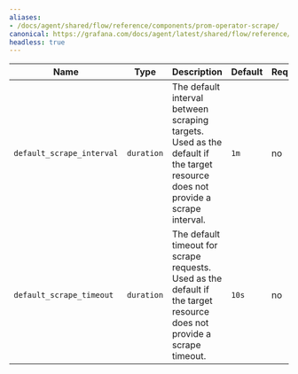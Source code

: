 ```yaml
---
aliases:
- /docs/agent/shared/flow/reference/components/prom-operator-scrape/
canonical: https://grafana.com/docs/agent/latest/shared/flow/reference/components/prom-operator-scrape/
headless: true
---
```


Name | Type | Description | Default | Required
---- | ---- | ----------- | ------- | --------
`default_scrape_interval` | `duration` | The default interval between scraping targets. Used as the default if the target resource does not provide a scrape interval. | `1m` | no
`default_scrape_timeout` | `duration` | The default timeout for scrape requests. Used as the default if the target resource does not provide a scrape timeout. | `10s` | no
